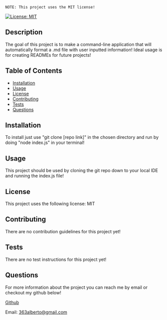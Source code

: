 
    NOTE: This project uses the MIT license!
[![License: MIT](https://img.shields.io/badge/License-MIT-yellow.svg)](https://opensource.org/licenses/MIT)
## Description
The goal of this project is to make a command-line application that will automatically format a .md file with user inputted information! Ideal usage is for creating READMEs for future projects! 
## Table of Contents
- [Installation](#installation)
- [Usage](#usage)
- [License](#license)
- [Contributing](#contributing)
- [Tests](#tests)
- [Questions](#Questions)
## Installation
To install just use "git clone [repo link]" in the chosen directory and run by doing "node index.js" in your terminal! 
## Usage
This project should be used by cloning the git repo down to your local IDE and running the index.js file!
## License
This project uses the following license: 
MIT
## Contributing
There are no contribution guidelines for this project yet! 
## Tests 
There are no test instructions for this project yet!
## Questions
For more information about the project you can reach me by email or checkout my github below!  

[Github](https://www.github.com/AlbertoJL3)

Email: 363alberto@gmail.com